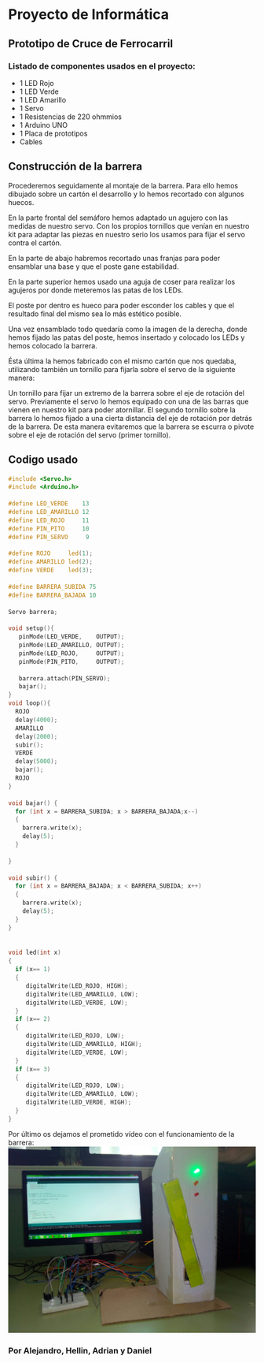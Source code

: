 # Proyecto de Informática
## Prototipo de Cruce de Ferrocarril

### Listado de componentes usados en el proyecto:
- 1 LED Rojo
- 1 LED Verde
- 1 LED Amarillo
- 1 Servo
- 1 Resistencias de 220 ohmmios
- 1 Arduino UNO
- 1 Placa de prototipos
- Cables

## Construcción de la barrera
Procederemos seguidamente al montaje de la barrera. Para ello hemos dibujado sobre un cartón el desarrollo y lo hemos recortado con algunos huecos.


En la parte frontal del semáforo hemos adaptado un agujero con las medidas de nuestro servo. Con los propios tornillos que venían en nuestro kit para adaptar las piezas en nuestro serio los usamos para fijar el servo contra el cartón.

En la parte de abajo habremos recortado unas franjas para poder ensamblar una base y que el poste gane estabilidad.

En la parte superior hemos usado una aguja de coser para realizar los agujeros por donde meteremos las patas de los LEDs.

El poste por dentro es hueco para poder esconder los cables y que el resultado final del mismo sea lo más estético posible.


Una vez ensamblado todo quedaría como la imagen de la derecha, donde hemos fijado las patas del poste, hemos insertado y colocado los LEDs y hemos colocado la barrera.

Ésta última la hemos fabricado con el mismo cartón que nos quedaba, utilizando también un tornillo para fijarla sobre el servo de la siguiente manera:

Un tornillo para fijar un extremo de la barrera sobre el eje de rotación del servo. Previamente el servo lo hemos equipado con una de las barras que vienen en nuestro kit para poder atornillar. El segundo tornillo sobre la barrera lo hemos fijado a una cierta distancia del eje de rotación por detrás de la barrera. De esta manera evitaremos que la barrera se escurra o pivote sobre el eje de rotación del servo (primer tornillo).


## Codigo usado
```c
#include <Servo.h>
#include <Arduino.h>

#define LED_VERDE    13
#define LED_AMARILLO 12
#define LED_ROJO     11
#define PIN_PITO     10
#define PIN_SERVO     9

#define ROJO     led(1);
#define AMARILLO led(2);
#define VERDE    led(3);

#define BARRERA_SUBIDA 75
#define BARRERA_BAJADA 10

Servo barrera;

void setup(){
   pinMode(LED_VERDE,    OUTPUT);
   pinMode(LED_AMARILLO, OUTPUT);
   pinMode(LED_ROJO,     OUTPUT);
   pinMode(PIN_PITO,     OUTPUT);

   barrera.attach(PIN_SERVO);
   bajar();
}
void loop(){
  ROJO
  delay(4000);
  AMARILLO
  delay(2000);
  subir();
  VERDE
  delay(5000);
  bajar();
  ROJO
}

void bajar() {
  for (int x = BARRERA_SUBIDA; x > BARRERA_BAJADA;x--)
  {
    barrera.write(x);
    delay(5);
  }

}

void subir() {
  for (int x = BARRERA_BAJADA; x < BARRERA_SUBIDA; x++)
  {
    barrera.write(x);
    delay(5);
  }
}


void led(int x)
{
  if (x== 1)
  {
     digitalWrite(LED_ROJO, HIGH);
     digitalWrite(LED_AMARILLO, LOW);
     digitalWrite(LED_VERDE, LOW);
  }
  if (x== 2)
  {
     digitalWrite(LED_ROJO, LOW);
     digitalWrite(LED_AMARILLO, HIGH);
     digitalWrite(LED_VERDE, LOW);
  }
  if (x== 3)
  {
     digitalWrite(LED_ROJO, LOW);
     digitalWrite(LED_AMARILLO, LOW);
     digitalWrite(LED_VERDE, HIGH);
  }
}

```
Por último os dejamos el prometido vídeo con el funcionamiento de la barrera:
![alt text](photo.jpg "Logo Title Text 1")


### Por Alejandro, Hellin, Adrian y Daniel
